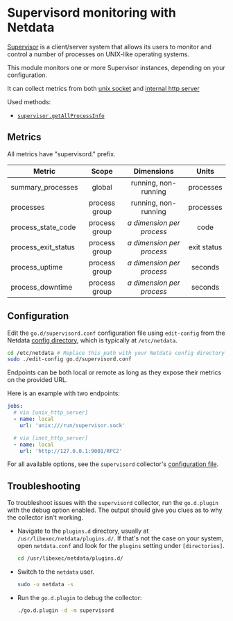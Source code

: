 <!--
title: "Supervisord monitoring with Netdata"
description: "Monitor the processes running by Supervisor with zero configuration, per-second metric granularity, and interactive visualizations."
custom_edit_url: https://github.com/netdata/go.d.plugin/edit/master/modules/supervisord/README.md
sidebar_label: "Supervisord"
-->

# Supervisord monitoring with Netdata

[Supervisor](http://supervisord.org/) is a client/server system that allows its users to monitor and control a number of
processes on UNIX-like operating systems.

This module monitors one or more Supervisor instances, depending on your configuration.

It can collect metrics from
both [unix socket](http://supervisord.org/configuration.html?highlight=unix_http_server#unix-http-server-section-values)
and [internal http server](http://supervisord.org/configuration.html?highlight=unix_http_server#inet-http-server-section-settings)

Used methods:

- [`supervisor.getAllProcessInfo`](http://supervisord.org/api.html#supervisor.rpcinterface.SupervisorNamespaceRPCInterface.getAllProcessInfo)

## Metrics

All metrics have "supervisord." prefix.

| Metric              |     Scope     |           Dimensions           |    Units    |
|---------------------|:-------------:|:------------------------------:|:-----------:|
| summary_processes   |    global     |      running, non-running      |  processes  |
| processes           | process group |      running, non-running      |  processes  |
| process_state_code  | process group | <i>a dimension per process</i> |    code     |
| process_exit_status | process group | <i>a dimension per process</i> | exit status |
| process_uptime      | process group | <i>a dimension per process</i> |   seconds   |
| process_downtime    | process group | <i>a dimension per process</i> |   seconds   |

## Configuration

Edit the `go.d/supervisord.conf` configuration file using `edit-config` from the
Netdata [config directory](https://learn.netdata.cloud/docs/configure/nodes), which is typically at `/etc/netdata`.

```bash
cd /etc/netdata # Replace this path with your Netdata config directory
sudo ./edit-config go.d/supervisord.conf
```

Endpoints can be both local or remote as long as they expose their metrics on the provided URL.

Here is an example with two endpoints:

```yaml
jobs:
  # via [unix_http_server]
  - name: local
    url: 'unix:///run/supervisor.sock'

  # via [inet_http_server]
  - name: local
    url: 'http://127.0.0.1:9001/RPC2'
```

For all available options, see the `supervisord`
collector's [configuration file](https://github.com/netdata/go.d.plugin/blob/master/config/go.d/supervisord.conf).

## Troubleshooting

To troubleshoot issues with the `supervisord` collector, run the `go.d.plugin` with the debug option enabled. The output
should give you clues as to why the collector isn't working.

- Navigate to the `plugins.d` directory, usually at `/usr/libexec/netdata/plugins.d/`. If that's not the case on
  your system, open `netdata.conf` and look for the `plugins` setting under `[directories]`.

  ```bash
  cd /usr/libexec/netdata/plugins.d/
  ```

- Switch to the `netdata` user.

  ```bash
  sudo -u netdata -s
  ```

- Run the `go.d.plugin` to debug the collector:

  ```bash
  ./go.d.plugin -d -m supervisord
  ```
